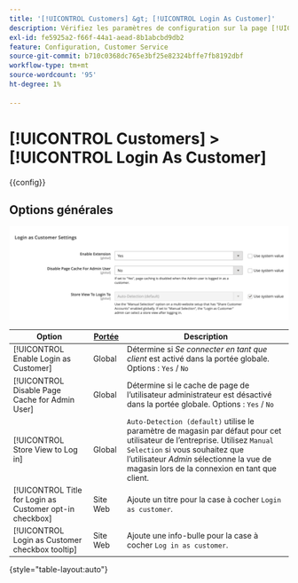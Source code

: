 ```yaml
---
title: '[!UICONTROL Customers] &gt; [!UICONTROL Login As Customer]'
description: Vérifiez les paramètres de configuration sur la page [!UICONTROL Customers] &gt; [!UICONTROL Login As Customer] de l’administrateur Commerce.
exl-id: fe5925a2-f66f-44a1-aead-8b1abcbd9db2
feature: Configuration, Customer Service
source-git-commit: b710c0368dc765e3bf25e82324bffe7fb8192dbf
workflow-type: tm+mt
source-wordcount: '95'
ht-degree: 1%

---
```


# [!UICONTROL Customers] > [!UICONTROL Login As Customer]

{{config}}

## Options générales

![Se connecter en tant que client - Options générales](./assets/login-as-customer.png)<!-- zoom -->

<!-- [Login As Customer - General Options](https://docs.magento.com/user-guide/customers/login-as-customer.html#enable-the-feature) -->

| Option | [Portée](../../getting-started/websites-stores-views.md#scope-settings) | Description |
|-- | -- | -- |
| [!UICONTROL Enable Login as Customer] | Global | Détermine si _Se connecter en tant que client_ est activé dans la portée globale. Options : `Yes` / `No` |
| [!UICONTROL Disable Page Cache for Admin User] | Global | Détermine si le cache de page de l’utilisateur administrateur est désactivé dans la portée globale. Options : `Yes` / `No` |
| [!UICONTROL Store View to Log in] | Global | `Auto-Detection (default)` utilise le paramètre de magasin par défaut pour cet utilisateur de l’entreprise. Utilisez `Manual Selection` si vous souhaitez que l’utilisateur _Admin_ sélectionne la vue de magasin lors de la connexion en tant que client. |
| [!UICONTROL Title for Login as Customer opt-in checkbox] | Site Web | Ajoute un titre pour la case à cocher `Login as customer`. |
| [!UICONTROL Login as Customer checkbox tooltip] | Site Web | Ajoute une info-bulle pour la case à cocher `Log in as customer`. |

{style="table-layout:auto"}
